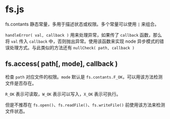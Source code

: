 # fs.js

fs.contants 静态常量，多用于描述状态或权限。多个常量可以使用 `|` 来组合。

`handleError( val, callback )` 用来处理异常，如果传了 `callback` 函数，那么将 `val` 传入 `callback` 中，否则抛出异常。使用该函数来实现 node 异步模式的错误处理方式。与此类似的方法还有 `nullCheck( path, callback )`

## fs.access( path[, mode], callback )

检查 `path` 对应文件的权限。`mode` 默认是 `fs.contants.F_OK`，可以用该方法检测文件是否存在。

`R_OK` 表示可读取，`W_OK` 表示可以写入，`X_OK` 表示可执行。

但是不推荐在 `fs.open()`、`fs.readFile()`、`fs.writeFile()` 前使用该方法来检测文件状态。

